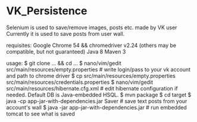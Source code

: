 # VK_Persistence
Selenium is used to save/remove images, posts etc. made by VK user
Currently it is used to save posts from user wall.

requisites:
Google Chrome 54 && chromedriver v2.24 (others may be compatible, but not guaranteed)
Java 8
Maven 3

usage:
$ git clone ... && cd ...
$ nano/vim/gedit src/main/resources/empty.properties # write login/pass to your vk account and path to chrome driver
$ cp src/main/resources/empty.properties src/main/resources/credentials.properties 
$ nano/vim/gedit src/main/resources/hibernate.cfg.xml # edit hibernate configuration if needed. Default DB is Java-embedded HSQL.
$ mvn package
$ cd target
$ java -cp app-jar-with-dependencies.jar Saver # save text posts from your account's wall
$ java -jar app-jar-with-dependencies.jar # run embedded tomcat to see what is saved



